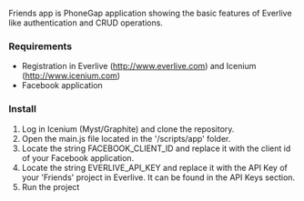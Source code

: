 Friends app is PhoneGap application showing the basic features of Everlive like authentication and CRUD operations. 

### Requirements
- Registration in Everlive (http://www.everlive.com) and Icenium (http://www.icenium.com)
- Facebook application

### Install
1. Log in Icenium (Myst/Graphite) and clone the repository.
2. Open the main.js file located in the '/scripts/app' folder. 
3. Locate the string FACEBOOK_CLIENT_ID and replace it with the client id of your Facebook application.
4. Locate the string EVERLIVE_API_KEY and replace it with the API Key of your 'Friends' project in Everlive. It can be found in the API Keys section.
5. Run the project
